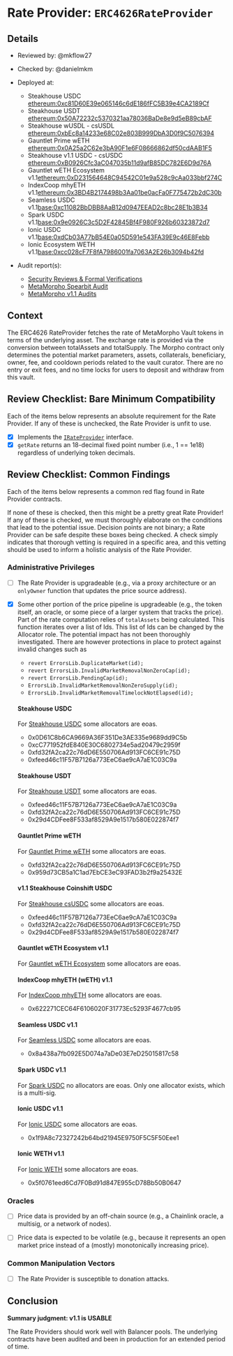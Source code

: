 # Rate Provider: `ERC4626RateProvider`

## Details
- Reviewed by: @mkflow27
- Checked by: @danielmkm
- Deployed at:
    - Steakhouse USDC [ethereum:0xc81D60E39e065146c6dE186fFC5B39e4CA2189Cf](https://etherscan.io/address/0xc81D60E39e065146c6dE186fFC5B39e4CA2189Cf#code)
    - Steakhouse USDT [ethereum:0x50A72232c5370321aa78036BaDe8e9d5eB89cbAF](https://etherscan.io/address/0x50A72232c5370321aa78036BaDe8e9d5eB89cbAF#code)
    - Steakhouse wUSDL - csUSDL [ethereum:0xbEc8a14233e68C02e803B999DbA3D0f9C5076394](https://etherscan.io/address/0xbEc8a14233e68C02e803B999DbA3D0f9C5076394#code)
    - Gauntlet Prime wETH [ethereum:0x0A25a2C62e3bA90F1e6F08666862df50cdAAB1F5](https://etherscan.io/address/0x0A25a2C62e3bA90F1e6F08666862df50cdAAB1F5#code)
    - Steakhouse v1.1 USDC - csUSDC [ethereum:0xB0926Cfc3aC047035b11d9afB85DC782E6D9d76A](https://etherscan.io/address/0xB0926Cfc3aC047035b11d9afB85DC782E6D9d76A#code)
    - Gauntlet wETH Ecosystem v1.1[ethereum:0xD231564648C94542C01e9a528c9cAa033bbf274C](https://etherscan.io/address/0xD231564648C94542C01e9a528c9cAa033bbf274C#code)
    - IndexCoop mhyETH v1.1[ethereum:0x3BD4B2174498b3Aa01be0acFa0F775472b2dC30b](https://etherscan.io/address/0x3BD4B2174498b3Aa01be0acFa0F775472b2dC30b#code)
    - Seamless USDC v1.1[base:0xc11082BbDBB8AaB12d0947EEAD2c8bc28E1b3B34](https://basescan.org/address/0xc11082BbDBB8AaB12d0947EEAD2c8bc28E1b3B34#code)
    - Spark USDC v1.1[base:0x9e0926C3c5D2F42845Bf4F980F926b60323872d7](https://basescan.org/address/0x9e0926C3c5D2F42845Bf4F980F926b60323872d7#code)
    - Ionic USDC v1.1[base:0xdCb03A77bB54E0a05D591e543FA39E9c46E8Febb](https://basescan.org/address/0xdCb03A77bB54E0a05D591e543FA39E9c46E8Febb#code)
    - Ionic Ecosystem WETH v1.1[base:0xcc028cF7F8fA7986001fa7063A2E26b3094b42fd](https://basescan.org/address/0xcc028cF7F8fA7986001fa7063A2E26b3094b42fd#code)



- Audit report(s):
    - [Security Reviews & Formal Verifications](https://docs.morpho.org/security-reviews/)
    - [MetaMorpho Spearbit Audit](https://github.com/morpho-org/metamorpho/blob/main/audits/2023-11-14-metamorpho-cantina-managed-review.pdf)
    - [MetaMorpho v1.1 Audits](https://github.com/morpho-org/metamorpho-v1.1/tree/main/audits)

## Context
The ERC4626 RateProvider fetches the rate of MetaMorpho Vault tokens in terms of the underlying asset. The exchange rate is provided via the conversion between totalAssets and totalSupply. The Morpho contract only determines the potential market parameters, assets, collaterals, beneficiary, owner, fee, and cooldown periods related to the vault curator. There are no entry or exit fees, and no time locks for users to deposit and withdraw from this vault. 

## Review Checklist: Bare Minimum Compatibility
Each of the items below represents an absolute requirement for the Rate Provider. If any of these is unchecked, the Rate Provider is unfit to use.

- [x] Implements the [`IRateProvider`](https://github.com/balancer/balancer-v2-monorepo/blob/bc3b3fee6e13e01d2efe610ed8118fdb74dfc1f2/pkg/interfaces/contracts/pool-utils/IRateProvider.sol) interface.
- [x] `getRate` returns an 18-decimal fixed point number (i.e., 1 == 1e18) regardless of underlying token decimals.

## Review Checklist: Common Findings
Each of the items below represents a common red flag found in Rate Provider contracts.

If none of these is checked, then this might be a pretty great Rate Provider! If any of these is checked, we must thoroughly elaborate on the conditions that lead to the potential issue. Decision points are not binary; a Rate Provider can be safe despite these boxes being checked. A check simply indicates that thorough vetting is required in a specific area, and this vetting should be used to inform a holistic analysis of the Rate Provider.

### Administrative Privileges
- [ ] The Rate Provider is upgradeable (e.g., via a proxy architecture or an `onlyOwner` function that updates the price source address).

- [x] Some other portion of the price pipeline is upgradeable (e.g., the token itself, an oracle, or some piece of a larger system that tracks the price). 
    Part of the rate computation relies of `totalAssets` being calculated. This function iterates over a list of Ids. This list of Ids can be changed by the Allocator role. The potential impact has not been thoroughly investigated. There are however protections in place to protect against invalid changes such as
    - `revert ErrorsLib.DuplicateMarket(id);`
    - `revert ErrorsLib.InvalidMarketRemovalNonZeroCap(id);`
    - `revert ErrorsLib.PendingCap(id);`
    - `ErrorsLib.InvalidMarketRemovalNonZeroSupply(id);`
    - `ErrorsLib.InvalidMarketRemovalTimelockNotElapsed(id);`

    #### Steakhouse USDC 
    For [Steakhouse USDC](https://etherscan.io/address/0xBEEF01735c132Ada46AA9aA4c54623cAA92A64CB) some allocators are eoas.
    - 0x0D61C8b6CA9669A36F351De3AE335e9689dd9C5b
    - 0xcC771952fdE840E30C6802734e5ad20479c2959f
    - 0xfd32fA2ca22c76dD6E550706Ad913FC6CE91c75D
    - 0xfeed46c11F57B7126a773EeC6ae9cA7aE1C03C9a
    #### Steakhouse USDT
    For [Steakhouse USDT](https://etherscan.io/address/0xbEef047a543E45807105E51A8BBEFCc5950fcfBa) some allocators are eoas.
    - 0xfeed46c11F57B7126a773EeC6ae9cA7aE1C03C9a
    - 0xfd32fA2ca22c76dD6E550706Ad913FC6CE91c75D
    - 0x29d4CDFee8F533af8529A9e1517b580E022874f7
    #### Gauntlet Prime wETH
    For [Gauntlet Prime wETH](https://etherscan.io/address/0x2371e134e3455e0593363cBF89d3b6cf53740618) some allocators are eoas.
    - 0xfd32fA2ca22c76dD6E550706Ad913FC6CE91c75D
    - 0x959d73CB5a1C1ad7EbCE3eC93FAD3b2f9a25432E
    #### v1.1 Steakhouse Coinshift USDC 
    For [Steakhouse csUSDC](https://etherscan.io/address/0xB0926Cfc3aC047035b11d9afB85DC782E6D9d76A) some allocators are eoas.
    - 0xfeed46c11F57B7126a773EeC6ae9cA7aE1C03C9a
    - 0xfd32fA2ca22c76dD6E550706Ad913FC6CE91c75D
    - 0x29d4CDFee8F533af8529A9e1517b580E022874f7
    #### Gauntlet wETH Ecosystem v1.1
    For [Gauntlet wETH Ecosystem](https://etherscan.io/address/0x1e6ffa4e9F63d10B8820A3ab52566Af881Dab53c) some allocators are eoas.
    #### IndexCoop mhyETH (wETH) v1.1
    For [IndexCoop mhyETH](https://etherscan.io/address/0x701907283a57FF77E255C3f1aAD790466B8CE4ef) some allocators are eoas.
    - 0x622271CEC64F6106020F31773Ec5293F4677cb95
    #### Seamless USDC v1.1
    For [Seamless USDC](https://basescan.org/address/0x616a4e1db48e22028f6bbf20444cd3b8e3273738) some allocators are eoas.
    - 0x8a438a7fb092E5D074a7aDe03E7eD25015817c58
    #### Spark USDC v1.1
    For [Spark USDC](https://basescan.org/address/0x7BfA7C4f149E7415b73bdeDfe609237e29CBF34A) no allocators are eoas. Only one allocator exists, which is a multi-sig.
    #### Ionic USDC v1.1
    For [Ionic USDC](https://basescan.org/address/0x23479229e52Ab6aaD312D0B03DF9F33B46753B5e#events) some allocators are eoas.
    - 0x1f9A8c72327242b64bd21945E9750F5C5F50Eee1 
    #### Ionic WETH v1.1
    For [Ionic WETH](https://basescan.org/address/0x5A32099837D89E3a794a44fb131CBbAD41f87a8C) some allocators are eoas.
    - 0x5f0761eed6Cd7F0Bd91d847E955cD78Bb50B0647



### Oracles
- [ ] Price data is provided by an off-chain source (e.g., a Chainlink oracle, a multisig, or a network of nodes).

- [ ] Price data is expected to be volatile (e.g., because it represents an open market price instead of a (mostly) monotonically increasing price).

### Common Manipulation Vectors
- [ ] The Rate Provider is susceptible to donation attacks.

## Conclusion
**Summary judgment: v1.1 is USABLE**

The Rate Providers should work well with Balancer pools. The underlying contracts have been audited and been in production for an extended period of time.
